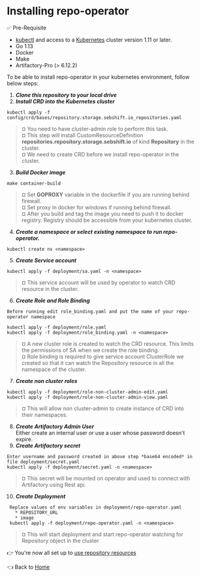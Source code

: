# Installing repo-operator

:white_check_mark: Pre-Requisite
* [kubectl](https://kubernetes.io/docs/tasks/tools/install-kubectl/) and access to a [Kubernetes](https://kubernetes.io/docs/concepts/configuration/organize-cluster-access-kubeconfig/) cluster version 1.11 or later.
* Go 1.13
* Docker
* Make
* Artifactory-Pro (> 6.12.2)


To be able to install repo-operator in your kubernetes environment, follow below steps:
1. _**Clone this repository to your local drive**_ 
2. _**Install CRD into the Kubernetes cluster**_ 
```
kubectl apply -f config/crd/bases/repository.storage.sebshift.io_repositories.yaml
```   
> ¤ You need to have cluster-admin role to perform this task.        
  ¤ This step will install CustomResourceDefinition **repositories.repository.storage.sebshift.io** of kind **Repository** in the cluster.   
  ¤ We need to create CRD before we install repo-operator in the cluster.   
  
3. _**Build Docker image**_
```
make container-build
``` 
> ¤ Set **GOPROXY** variable in the dockerfile if you are running behind firewall.   
  ¤ Set proxy in docker for windows if running behind firewall.   
  ¤ After you build and tag the image you need to push it to docker registry. Registry should be accessible from your kubernetes cluster.   
4. _**Create a namespace or select existing namespace to run repo-operator.**_
```
kubectl create ns <namespace>
```
5. _**Create Service account**_
```
kubectl apply -f deployment/sa.yaml -n <namespace>
```
> ¤ This service account will be used by operator to watch CRD resource in the cluster.     
6. _**Create Role and Role Binding**_
```
Before running edit role_binding.yaml and put the name of your repo-operator namespace

kubectl apply -f deployment/role.yaml
kubectl apply -f deployment/role_binding.yaml -n <namespace>
```
> ¤ A new cluster role is created to watch the CRD resource. This limits the permissions of SA when we create the role binding.    
  ¤ Role binding is required to give service account ClusterRole we created so that it can watch the Repository resource in all the namespace of the cluster.   
7. _**Create non cluster roles**_
 ```
 kubectl apply -f deployment/role-non-cluster-admin-edit.yaml
 kubectl apply -f deployment/role-non-cluster-admin-view.yaml
 ```
> ¤ This will allow non cluster-admin to create instance of CRD into their namespaces.    
8. _**Create Artifactory Admin User**_   
Either create an internal user or use a user whose password doesn't expire.  
9. _**Create Artifactory secret**_  
 ```
 Enter username and password created in above step *base64 encoded* in file deployment/secret.yaml  
 kubectl apply -f deployment/secret.yaml -n <namespace>
 ```  
> ¤ This secret will be mounted on operator and used to connect with Artifactory using Rest api.  
10. _**Create Deployment**_
 ```
  Replace values of env variables in deployment/repo-operator.yaml  
    * REPOSITORY_URL
    * image
  kubectl apply -f deployment/repo-operator.yaml -n <namespace>
 ```
> ¤ This will start deployment and start repo-operator watching for Repository object in the cluster

:point_right: You're now all set up to [use repository resources](using.md)

:point_left: Back to [Home](../README.md)      
   
